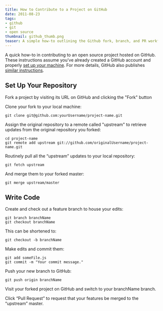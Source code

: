 ```yaml
---
title: How to Contribute to a Project on GitHub
date: 2011-08-23
tags:
- github
- git
- open source
thumbnail: github_thumb.png
teaser: A simple how-to outlining the Github fork, branch, and PR workflow.
---
```


A quick how-to in contributing to an open source project hosted on GitHub. These instructions assume you've already created a GitHub account and properly [set up your machine](https://help.github.com/articles/set-up-git). For more details, GitHub also publishes [similar instructions](https://help.github.com/articles/fork-a-repo).

## Set Up Your Repository

Fork a project by visiting its URL on GitHub and clicking the "Fork" button

Clone your fork to your local machine:

```
git clone git@github.com:yourUsername/project-name.git
```

Assign the original repository to a remote called "upstream" to retrieve updates from the original repository you forked:

```
cd project-name
git remote add upstream git://github.com/originalUsername/project-name.git
```

Routinely pull all the “upstream” updates to your local repository:

```
git fetch upstream
```

And merge them to your forked master:

```
git merge upstream/master
```

## Write Code

Create and check out a feature branch to house your edits:

```
git branch branchName
git checkout branchName
```

This can be shortened to:

```
git checkout -b branchName
```

Make edits and commit them:

```
git add someFile.js
git commit -m "Your commit message."
```

Push your new branch to GitHub:

```
git push origin branchName
```

Visit your forked project on GitHub and switch to your branchName branch.

Click “Pull Request” to request that your features be merged to the “upstream” master.
